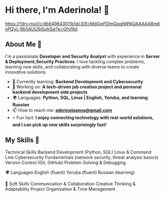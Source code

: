 # Hi there, I'm Aderinola! 👋
https://1drv.ms/i/c/db649643011b1dc3/EcMdGwFDlmQggNtPAQAAAAABm6sPl2yL-Rb5AUUSjSuhSw?e=Gfyf8d

## About Me 🚀
I'm a passionate **Developer and Security Analyst** with experience in **Server & Deployment,Security Practices**. I love tackling complex problems, learning new skills, and collaborating with diverse teams to create innovative solutions.
- 🌱 Currently learning: **Backend Development and Cybersecurity**
- 🔭 Working on: **A tech-driven job creation project and personal backend development side projects**
- 🌍 Languages: **Python, SQL, Linux | English, Yoruba, and learning Russian**
- 📫 How to reach me: **aderinolaanna@gmail.com**
- ⚡ Fun fact: **I enjoy connecting technology with real-world solutions, and I can pick up new skills surprisingly fast!**
  
## My Skills 🧠
Technical Skills
Backend Development (Python, SQL)
Linux & Command Line
Cybersecurity Fundamentals (network security, threat analysis basics)
Version Control (Git, GitHub)
Problem-Solving & Debugging

🌍 Languages
English (fluent)
Yoruba (fluent)
Russian (learning)

🚀 Soft Skills
Communication & Collaboration
Creative Thinking & Adaptability
Project Organization & Time Management






